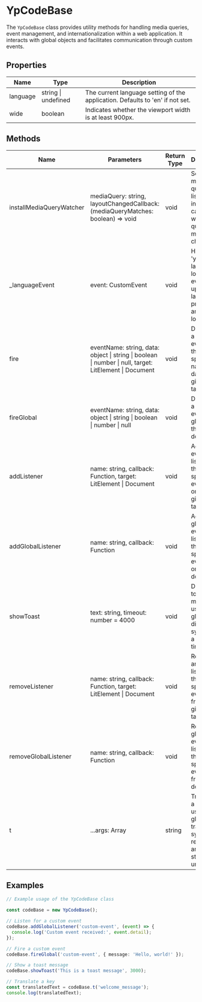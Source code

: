 # YpCodeBase

The `YpCodeBase` class provides utility methods for handling media queries, event management, and internationalization within a web application. It interacts with global objects and facilitates communication through custom events.

## Properties

| Name     | Type    | Description                                                                 |
|----------|---------|-----------------------------------------------------------------------------|
| language | string \| undefined | The current language setting of the application. Defaults to 'en' if not set. |
| wide     | boolean | Indicates whether the viewport width is at least 900px.                      |

## Methods

| Name                     | Parameters                                                                 | Return Type | Description                                                                                   |
|--------------------------|----------------------------------------------------------------------------|-------------|-----------------------------------------------------------------------------------------------|
| installMediaQueryWatcher | mediaQuery: string, layoutChangedCallback: (mediaQueryMatches: boolean) => void | void        | Sets up a media query listener and invokes the callback when the query matches or changes.     |
| _languageEvent           | event: CustomEvent                                                         | void        | Handles the 'yp-language-loaded' event to update the language property and global locale.     |
| fire                     | eventName: string, data: object \| string \| boolean \| number \| null, target: LitElement \| Document | void        | Dispatches a custom event with the specified name and data on the given target.               |
| fireGlobal               | eventName: string, data: object \| string \| boolean \| number \| null    | void        | Dispatches a custom event globally on the document.                                           |
| addListener              | name: string, callback: Function, target: LitElement \| Document          | void        | Adds an event listener for the specified event name on the given target.                      |
| addGlobalListener        | name: string, callback: Function                                          | void        | Adds a global event listener for the specified event name on the document.                    |
| showToast                | text: string, timeout: number = 4000                                      | void        | Displays a toast message using the global dialog system with a specified timeout.             |
| removeListener           | name: string, callback: Function, target: LitElement \| Document          | void        | Removes an event listener for the specified event name from the given target.                 |
| removeGlobalListener     | name: string, callback: Function                                          | void        | Removes a global event listener for the specified event name from the document.               |
| t                        | ...args: Array<string>                                                    | string      | Translates a given key using the global i18n translation system, returning an empty string if unavailable. |

## Examples

```typescript
// Example usage of the YpCodeBase class

const codeBase = new YpCodeBase();

// Listen for a custom event
codeBase.addGlobalListener('custom-event', (event) => {
  console.log('Custom event received:', event.detail);
});

// Fire a custom event
codeBase.fireGlobal('custom-event', { message: 'Hello, world!' });

// Show a toast message
codeBase.showToast('This is a toast message', 3000);

// Translate a key
const translatedText = codeBase.t('welcome_message');
console.log(translatedText);
```